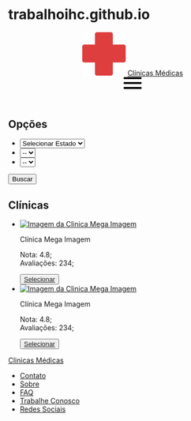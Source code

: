 # trabalhoihc.github.io
<!DOCTYPE html>
<html>
<head>
	<meta charset="UTF-8">
	<meta name="viewport" content="width=device-width, initial-scale=1.0">
	<meta http-equiv="X-UA-Compatible" content="ie=edge">
	<title>Clínicas Médicas</title>
	<link href="styles/styles.css" rel="stylesheet" type="text/css">
</head>
<body>
	<div class="blue-container">
		<header>
			<div class="header">
				<div>
					<img src="images/logo.svg" alt="" class="logo">
					<a href="index.html" class="nome">Clínicas Médicas</a>
				</div>	
				<a href="#" class="hide-desktop">
					<img src="images/ham.svg" alt="Ativar menu" class="menu" id="menu">
				</a>
			</div>
			<nav class="nav" style="display: none;" id="nav">
				<ul>
					<li><a href="#">Minha Conta</a></li>
					<li><a href="#">Minhas Consultas</a></li>
					<li><a href="#">Sair</a></li>
				</ul>
			</nav>
		</header>
	</div>
	<div class="boa">
		<div class="container">
			<section class="opcoes">
				<h2>Opções</h2>
				<ul class="selectboxes">
					<li>
						<select class="estados" id='estados'>
							<option>Selecionar Estado</option>
							<option>SP</option>
							<option>RJ</option>
							<option>RS</option>
						</select>
					</li>
					<li>
						<select class="cidades" id='cidades'>
							<option>--</option>
						</select>
					</li>
					<li>
						<select class="especialidades" id='especialidades'>
							<option>--</option>
						</select>
					</li>
				</ul>
				<button id="btn" class="btn">Buscar</button>
			</section>
		</div>
		<div class="container">
			<section class="clinicas hide" id="clinicas">
				<h2>Clínicas</h2>
				<ul>
					<li>
						<div class="card">
							<a href="#"><img src="images/clínica-mega-imagem-squarelogo-1554780359501.png" class="card-img-top" alt="Imagem da Clinica Mega Imagem"></a>
							<div class="card-body">
								<p class="card-text">Clínica Mega Imagem</p>
								<div class="avaliacao">
									<p>
									Nota: 4.8;
									<br>
									Avaliações: 234;
									</p>
								</div>
							</div>
							<button class="confirm"><a href="agendamento.html">Selecionar</a></button>
						</div>
					</li> 
					<li>
						<div class="card">
							<a href="#"><img src="images/clínica-mega-imagem-squarelogo-1554780359501.png" class="card-img-top" alt="Imagem da Clinica Mega Imagem"></a>
							<div class="card-body">	
								<p class="card-text">Clínica Mega Imagem</p>
								<div class="avaliacao">
									<p>
									Nota: 4.8;
									<br>
									Avaliações: 234;
									</p>
								</div>
							</div>
							<button class="confirm"><a href="agendamento.html">Selecionar</a></button>
						</div>
					</li> 
				</ul>
			</section>
		</div>
	</div>
	<footer>
		<div class="container">
			<p class="footerlogo"><a href="index.html">Clinicas Médicas</a></p>
			<ul class="footer-links">
				<li><a href="#">Contato</a></li>
				<li><a href="#">Sobre</a></li>
				<li><a href="#">FAQ</a></li>
				<li><a href="#">Trabalhe Conosco</a></li>
				<li><a href="#">Redes Sociais</a></li>
			</ul>
		</div>
	</footer>
	<script src="scripts/script.js"></script>
</body>
</html>
